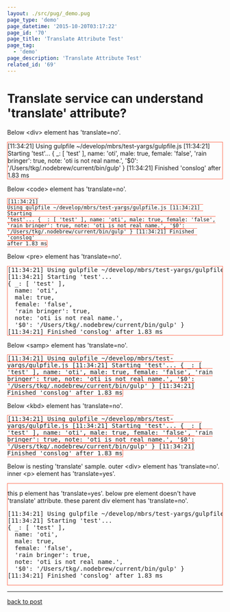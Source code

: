 ```yaml
---
layout: ./src/pug/_demo.pug
page_type: 'demo'
page_datetime: '2015-10-20T03:17:22'
page_id: '70'
page_title: 'Translate Attribute Test'
page_tag:
  - 'demo'
page_description: 'Translate Attribute Test'
related_id: '69'
---
```

# Translate service can understand '<span translate="no">translate</span>' attribute?

<p>Below &lt;div&gt; element has '<span translate="no">translate=no</span>'.</p>

<div translate="no" style="border: 1px solid tomato">[11:34:21] Using gulpfile ~/develop/mbrs/test-yargs/gulpfile.js
[11:34:21] Starting 'test'...
{ _: [ 'test' ],
  name: 'oti',
  male: true,
  female: 'false',
  'rain bringer': true,
  note: 'oti is not real name.',
  '$0': '/Users/tkg/.nodebrew/current/bin/gulp' }
[11:34:21] Finished 'conslog' after 1.83 ms</div>

<p>Below &lt;code&gt; element has '<span translate="no">translate=no</span>'.</p>

<code translate="no" style="border: 1px solid tomato">[11:34:21] Using gulpfile ~/develop/mbrs/test-yargs/gulpfile.js
[11:34:21] Starting 'test'...
{ _: [ 'test' ],
  name: 'oti',
  male: true,
  female: 'false',
  'rain bringer': true,
  note: 'oti is not real name.',
  '$0': '/Users/tkg/.nodebrew/current/bin/gulp' }
[11:34:21] Finished 'conslog' after 1.83 ms</code>

<p>Below &lt;pre&gt; element has '<span translate="no">translate=no</span>'.</p>

<pre translate="no" style="border: 1px solid tomato">[11:34:21] Using gulpfile ~/develop/mbrs/test-yargs/gulpfile.js
[11:34:21] Starting 'test'...
{ _: [ 'test' ],
  name: 'oti',
  male: true,
  female: 'false',
  'rain bringer': true,
  note: 'oti is not real name.',
  '$0': '/Users/tkg/.nodebrew/current/bin/gulp' }
[11:34:21] Finished 'conslog' after 1.83 ms</pre>

<p>Below &lt;samp&gt; element has '<span translate="no">translate=no</span>'.</p>

<samp translate="no" style="border: 1px solid tomato">[11:34:21] Using gulpfile ~/develop/mbrs/test-yargs/gulpfile.js
[11:34:21] Starting 'test'...
{ _: [ 'test' ],
  name: 'oti',
  male: true,
  female: 'false',
  'rain bringer': true,
  note: 'oti is not real name.',
  '$0': '/Users/tkg/.nodebrew/current/bin/gulp' }
[11:34:21] Finished 'conslog' after 1.83 ms</samp>

<p>Below &lt;kbd&gt; element has '<span translate="no">translate=no</span>'.</p>

<kbd translate="no" style="border: 1px solid tomato">[11:34:21] Using gulpfile ~/develop/mbrs/test-yargs/gulpfile.js
[11:34:21] Starting 'test'...
{ _: [ 'test' ],
  name: 'oti',
  male: true,
  female: 'false',
  'rain bringer': true,
  note: 'oti is not real name.',
  '$0': '/Users/tkg/.nodebrew/current/bin/gulp' }
[11:34:21] Finished 'conslog' after 1.83 ms</kbd>

<p>Below is nesting '<span translate="no">translate</span>' sample. outer &lt;div&gt; element has '<span translate="no">translate=no</span>'. inner &lt;p&gt; element has '<span translate="no">translate=yes</span>'.</p>

<div translate="no" style="border: 1px solid tomato">
  <p translate="yes">this p element has 'translate=yes'. below pre element doesn't have 'translate' attribute. these parent div element has 'translate=no'.</p>
  <pre>[11:34:21] Using gulpfile ~/develop/mbrs/test-yargs/gulpfile.js
[11:34:21] Starting 'test'...
{ _: [ 'test' ],
  name: 'oti',
  male: true,
  female: 'false',
  'rain bringer': true,
  note: 'oti is not real name.',
  '$0': '/Users/tkg/.nodebrew/current/bin/gulp' }
[11:34:21] Finished 'conslog' after 1.83 ms</pre>
</div>

<hr>

<a href="/archives/69.html">back to post</a>
